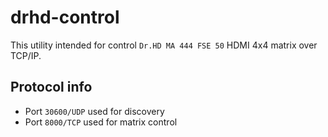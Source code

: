# drhd-control

This utility intended for control `Dr.HD MA 444 FSE 50`
HDMI 4x4 matrix over TCP/IP.

## Protocol info

* Port `30600/UDP` used for discovery
* Port `8000/TCP` used for matrix control
